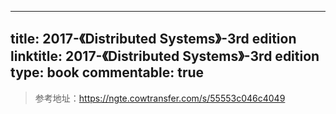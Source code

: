 
---
title: 2017-《Distributed Systems》-3rd edition
linktitle: 2017-《Distributed Systems》-3rd edition
type: book
commentable: true
---

> 参考地址：https://ngte.cowtransfer.com/s/55553c046c4049

    